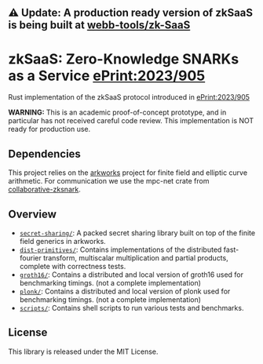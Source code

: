 ## ⚠️ Update: A production ready version of zkSaaS is being built at [webb-tools/zk-SaaS](https://github.com/webb-tools/zk-SaaS)

# zkSaaS: Zero-Knowledge SNARKs as a Service [ePrint:2023/905](https://eprint.iacr.org/2023/905)

Rust implementation of the zkSaaS protocol introduced in [ePrint:2023/905](https://eprint.iacr.org/2023/905)

**WARNING:** This is an academic proof-of-concept prototype, and in particular has not received careful code review. This implementation is NOT ready for production use.

## Dependencies
This project relies on the [arkworks](http://arkworks.rs) project for finite field and elliptic curve arithmetic. For communication we use the mpc-net crate from [collaborative-zksnark](https://github.com/alex-ozdemir/collaborative-zksnark).

## Overview
* [`secret-sharing/`](secret-sharing): A packed secret sharing library built on top of the finite field generics in arkworks.
* [`dist-primitives/`](dist-primitives): Contains implementations of the distributed fast-fourier transform, multiscalar multiplication and partial products, complete with correctness tests.
* [`groth16/`](groth16): Contains a distributed and local version of groth16 used for benchmarking timings. (not a complete implementation)
* [`plonk/`](plonk): Contains a distributed and local version of plonk used for benchmarking timings. (not a complete implementation)
* [`scripts/`](scripts): Contains shell scripts to run various tests and benchmarks.

## License
This library is released under the MIT License.
